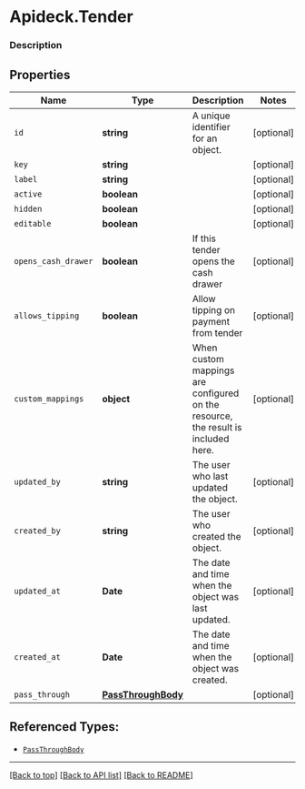 # Apideck.Tender

### Description

## Properties
Name | Type | Description | Notes
------------ | ------------- | ------------- | -------------
`id` | **string** | A unique identifier for an object. | [optional] 
`key` | **string** |  | [optional] 
`label` | **string** |  | [optional] 
`active` | **boolean** |  | [optional] 
`hidden` | **boolean** |  | [optional] 
`editable` | **boolean** |  | [optional] 
`opens_cash_drawer` | **boolean** | If this tender opens the cash drawer | [optional] 
`allows_tipping` | **boolean** | Allow tipping on payment from tender | [optional] 
`custom_mappings` | **object** | When custom mappings are configured on the resource, the result is included here. | [optional] 
`updated_by` | **string** | The user who last updated the object. | [optional] 
`created_by` | **string** | The user who created the object. | [optional] 
`updated_at` | **Date** | The date and time when the object was last updated. | [optional] 
`created_at` | **Date** | The date and time when the object was created. | [optional] 
`pass_through` | [**PassThroughBody**](PassThroughBody.md) |  | [optional] 





## Referenced Types:













* [`PassThroughBody`](PassThroughBody.md)

---

[[Back to top]](#) [[Back to API list]](../../../../README.md#documentation-for-api-endpoints) [[Back to README]](../../../../README.md)


